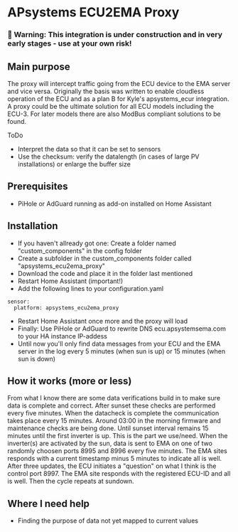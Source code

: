 # APsystems ECU2EMA Proxy

### &#x1F534; Warning: This integration is under construction and in very early stages - use at your own risk!

## Main purpose
The proxy will intercept traffic going from the ECU device to the EMA server and vice versa. Originally the basis was written to enable cloudless operation of the ECU and as a plan B for Kyle's apsystems_ecur integration. A proxy could be the ultimate solution for all ECU models including the ECU-3. For later models there are also ModBus compliant solutions to be found.

ToDo
- Interpret the data so that it can be set to sensors
- Use the checksum: verify the datalength (in cases of large PV installations) or enlarge the buffer size

## Prerequisites
- PiHole or AdGuard running as add-on installed on Home Assistant

## Installation
- If you haven't allready got one: Create a folder named "custom_components" in the config folder
- Create a subfolder in the custom_components folder called "apsystems_ecu2ema_proxy"
- Download the code and place it in the folder last mentioned
- Restart Home Assistant (important!)
- Add the following lines to your configuration.yaml
```
sensor:
  platform: apsystems_ecu2ema_proxy
```
- Restart Home Assistant once more and the proxy will load
- Finally: Use PiHole or AdGuard to rewrite DNS ecu.apsystemsema.com to your HA instance IP-addess
- Until now you'll only find data messages from your ECU and the EMA server in the log every 5 minutes (when sun is up) or 15 minutes (when sun is down)

## How it works (more or less)
From what I know there are some data verifications build in to make sure data is complete and correct. After sunset these checks are performed every five minutes. When the datacheck is complete the communication takes place every 15 minutes. Around 03:00 in the morning firmware and maintenance checks are being done. Until sunset interval remains 15 minutes until the first inverter is up. This is the part we use/need.
When the inverter(s) are activated by the sun, data is sent to EMA on one of two randomly choosen ports 8995 and 8996 every five minutes. The EMA sites responds with a current timestamp minus 5 minutes to indicate all is well.
After three updates, the ECU initiates a "question" on what I think is the control port 8997. The EMA site responds with the registered ECU-ID and all is well. Then the cycle repeats at sundown.

## Where I need help
- Finding the purpose of data not yet mapped to current values
